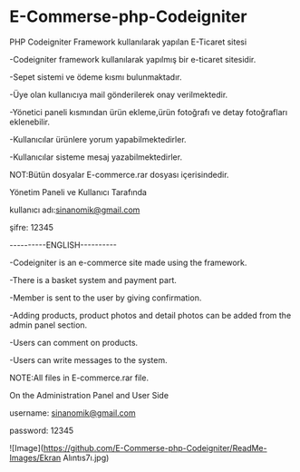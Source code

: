 # E-Commerse-php-Codeigniter
PHP Codeigniter Framework kullanılarak yapılan E-Ticaret sitesi 

-Codeigniter framework kullanılarak yapılmış bir e-ticaret sitesidir.

-Sepet sistemi ve ödeme kısmı bulunmaktadır.

-Üye olan kullanıcıya mail gönderilerek onay verilmektedir.

-Yönetici paneli kısmından ürün ekleme,ürün fotoğrafı ve detay fotoğrafları eklenebilir.

-Kullanıcılar ürünlere yorum yapabilmektedirler.

-Kullanıcılar sisteme mesaj yazabilmektedirler.

NOT:Bütün dosyalar E-commerce.rar dosyası içerisindedir.

Yönetim Paneli ve Kullanıcı Tarafında

kullanıcı adı:sinanomik@gmail.com

şifre: 12345

----------ENGLISH----------

-Codeigniter is an e-commerce site made using the framework.

-There is a basket system and payment part.

-Member is sent to the user by giving confirmation.

-Adding products, product photos and detail photos can be added from the admin panel section.

-Users can comment on products.

-Users can write messages to the system.

NOTE:All files in E-commerce.rar file.


On the Administration Panel and User Side

username: sinanomik@gmail.com

password: 12345

![Image](https://github.com/E-Commerse-php-Codeigniter/ReadMe-Images/Ekran Alıntıs7ı.jpg)
